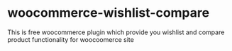 # woocommerce-wishlist-compare
This is free woocommerce plugin which provide you wishlist and compare product functionality for woocoomerce site
